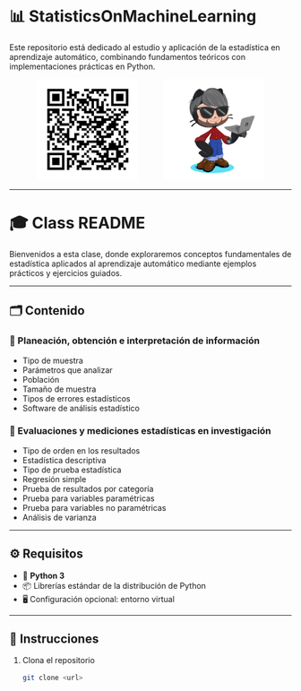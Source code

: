 # 📊 StatisticsOnMachineLearning

Este repositorio está dedicado al estudio y aplicación de la estadística en aprendizaje automático, combinando fundamentos teóricos con implementaciones prácticas en Python.

<p align="center">
  <img src="/images/QRcode.png" alt="Qr" width="180" style="margin-right:40px;"/>
  <img src="/images/Octocat.png" alt="Octocat" width="180"/>
</p>

---

# 🎓 Class README

Bienvenidos a esta clase, donde exploraremos conceptos fundamentales de estadística aplicados al aprendizaje automático mediante ejemplos prácticos y ejercicios guiados.

---

## 🗂 Contenido

### 📌 Planeación, obtención e interpretación de información
- Tipo de muestra  
- Parámetros que analizar  
- Población  
- Tamaño de muestra  
- Tipos de errores estadísticos  
- Software de análisis estadístico  

### 📌 Evaluaciones y mediciones estadísticas en investigación
- Tipo de orden en los resultados  
- Estadística descriptiva  
- Tipo de prueba estadística  
- Regresión simple  
- Prueba de resultados por categoría  
- Prueba para variables paramétricas  
- Prueba para variables no paramétricas  
- Análisis de varianza  

---

## ⚙️ Requisitos
- 🐍 **Python 3**  
- 📦 Librerías estándar de la distribución de Python  
- 🖥️ Configuración opcional: entorno virtual  

---

## 🚀 Instrucciones
1. Clona el repositorio  
   ```bash
   git clone <url>
